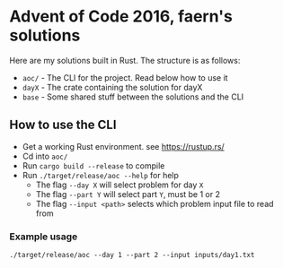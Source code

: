 # Advent of Code 2016, faern's solutions

Here are my solutions built in Rust. The structure is as follows:

* `aoc/` - The CLI for the project. Read below how to use it
* `dayX` - The crate containing the solution for dayX
* `base` - Some shared stuff between the solutions and the CLI

## How to use the CLI

* Get a working Rust environment. see https://rustup.rs/
* Cd into `aoc/`
* Run `cargo build --release` to compile
* Run `./target/release/aoc --help` for help
  * The flag `--day X` will select problem for day `X`
  * The flag `--part Y` will select part `Y`, must be 1 or 2
  * The flag `--input <path>` selects which problem input file to read from

### Example usage

`./target/release/aoc --day 1 --part 2 --input inputs/day1.txt`
